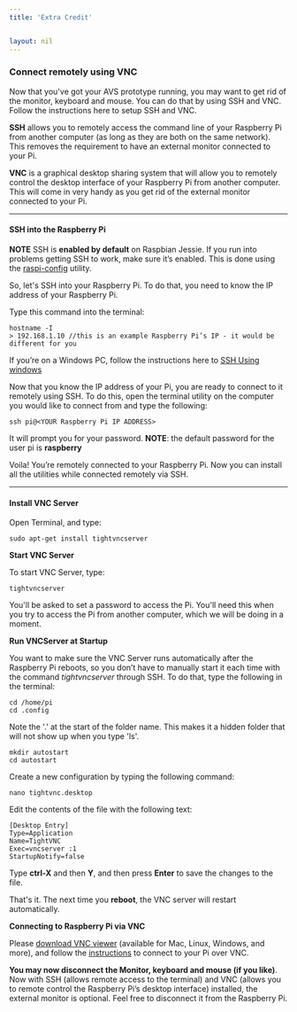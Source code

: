 ```yaml
---
title: 'Extra Credit'


layout: nil
---
```


### Connect remotely using VNC

Now that you've got your AVS prototype running, you may want to get rid of the monitor, keyboard and mouse. You can do that by using SSH and VNC. Follow the instructions here to setup SSH and VNC.

**SSH** allows you to remotely access the command line of your Raspberry Pi from another computer (as long as they are both on the same network). This removes the requirement to have an external monitor connected to your Pi.

**VNC** is a graphical desktop sharing system that will allow you to remotely control the desktop interface of your Raspberry Pi from another computer. This will come in very handy as you get rid of the external monitor connected to your Pi.

---

#### SSH into the Raspberry Pi
**NOTE** SSH is **enabled by default** on Raspbian Jessie. If you run into problems getting SSH to work, make sure it’s enabled. This is done using the [raspi-config](https://www.raspberrypi.org/documentation/remote-access/ssh/README.md) utility.

So, let's SSH into your Raspberry Pi. To do that, you need to know the IP address of your Raspberry Pi.

Type this command into the terminal:

	hostname -I
	> 192.168.1.10 //this is an example Raspberry Pi’s IP - it would be different for you

If you’re on a Windows PC, follow the instructions here to [SSH Using windows](https://www.raspberrypi.org/documentation/remote-access/ssh/windows.md)

Now that you know the IP address of your Pi, you are ready to connect to it remotely using SSH. To do this, open the terminal utility on the computer you would like to connect from and type the following:

	ssh pi@<YOUR Raspberry Pi IP ADDRESS>

It will prompt you for your password. **NOTE**: the default password for the user pi is **raspberry**

Voila! You’re remotely connected to your Raspberry Pi. Now you can install all the utilities while connected remotely via SSH.

---

#### Install VNC Server

Open Terminal, and type:

	sudo apt-get install tightvncserver

**Start VNC Server**

To start VNC Server, type:

	tightvncserver

You'll be asked to set a password to access the Pi. You'll need this when you try to access the Pi from another computer, which we will be doing in a moment.

**Run VNCServer at Startup**

You want to make sure the VNC Server runs automatically after the Raspberry Pi reboots, so you don’t have to manually start it each time with the command *tightvncserver* through SSH. To do that, type the following in the terminal:

	cd /home/pi
	cd .config

Note the '.' at the start of the folder name. This makes it a hidden folder that will not show up when you type 'ls'.

	mkdir autostart
	cd autostart

Create a new configuration by typing the following command:

	nano tightvnc.desktop

Edit the contents of the file with the following text:

	[Desktop Entry]
	Type=Application
	Name=TightVNC
	Exec=vncserver :1
	StartupNotify=false

Type **ctrl-X** and then **Y**, and then press **Enter** to save the changes to the file.

That's it. The next time you **reboot**, the VNC server will restart automatically.

**Connecting to Raspberry Pi via VNC**

Please [download VNC viewer](https://www.realvnc.com/download/viewer) (available for Mac, Linux, Windows, and more), and follow the [instructions](https://www.raspberrypi.org/documentation/remote-access/vnc/) to connect to your Pi over VNC.

**You may now disconnect the Monitor, keyboard and mouse (if you like)**. Now with SSH (allows remote access to the terminal) and VNC (allows you to remote control the Raspberry Pi’s desktop interface) installed, the external monitor is optional. Feel free to disconnect it from the Raspberry Pi.
